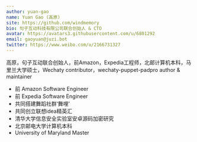 ```yaml
---
author: yuan-gao
name: Yuan Gao (高原)
site: https://github.com/windmemory
bio: 句子互动科技有限公司联合创始人 & CTO
avatar: https://avatars3.githubusercontent.com/u/6801292
email: gaoyuan@juzi.bot
twitter: https://www.weibo.com/u/2166731327
---
```


高原，句子互动联合创始人，前Amazon，Expedia工程师，北邮计算机本科，马里兰大学硕士，Wechaty contributor，wechaty-puppet-padpro author & maintainer

- 前 Amazon Software Engineer
- 前 Expedia Software Engineer
- 共同搭建舞蹈社群‘舞哩’
- 共同创立联想idea精英汇
- 清华大学信息安全实验室安卓源码加密研究
- 北京邮电大学计算机本科
- University of Maryland Master
